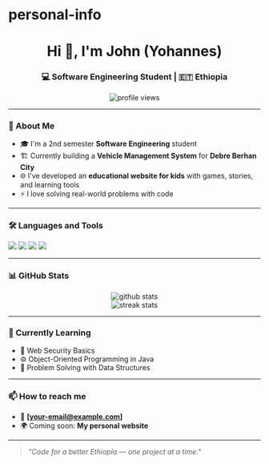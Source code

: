 # personal-info
<h1 align="center">Hi 👋, I'm John (Yohannes)</h1>
<h3 align="center">💻 Software Engineering Student | 🇪🇹 Ethiopia</h3>

<p align="center">
  <img src="https://komarev.com/ghpvc/?username=your-username&label=Profile%20views&color=0e75b6&style=flat" alt="profile views" />
</p>

---
### 🚀 About Me
- 🎓 I'm a 2nd semester **Software Engineering** student  
- 🏗️ Currently building a **Vehicle Management System** for **Debre Berhan City**
- 🌐 I've developed an **educational website for kids** with games, stories, and learning tools
- ⚡ I love solving real-world problems with code

---

### 🛠️ Languages and Tools
<p>
  <img src="https://img.shields.io/badge/Java-ED8B00?style=for-the-badge&logo=java&logoColor=white"/>
  <img src="https://img.shields.io/badge/HTML5-E34F26?style=for-the-badge&logo=html5&logoColor=white"/>
  <img src="https://img.shields.io/badge/CSS3-1572B6?style=for-the-badge&logo=css3&logoColor=white"/>
  <img src="https://img.shields.io/badge/JavaScript-F7DF1E?style=for-the-badge&logo=javascript&logoColor=black"/>
</p>

---

### 📊 GitHub Stats
<p align="center">
  <img src="https://github-readme-stats.vercel.app/api?username=your-username&show_icons=true&theme=tokyonight" alt="github stats"/>
  <br />
  <img src="https://github-readme-streak-stats.herokuapp.com/?user=your-username&theme=tokyonight" alt="streak stats"/>
</p>

---

### 🌱 Currently Learning
- 🔐 Web Security Basics
- ⚙️ Object-Oriented Programming in Java
- 🧠 Problem Solving with Data Structures

---

### 📫 How to reach me
- 📧 **[your-email@example.com]**
- 🌍 Coming soon: **My personal website**

---

> *"Code for a better Ethiopia — one project at a time."*
